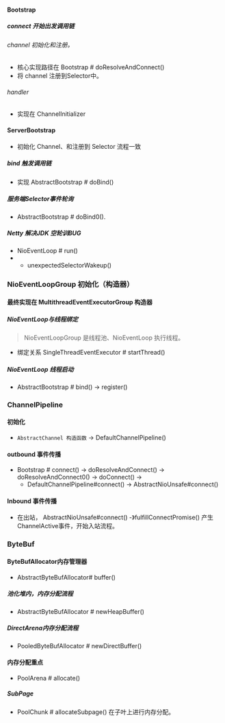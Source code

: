 #### Bootstrap 
##### connect 开始出发调用链
###### channel 初始化和注册。
- 核心实现路径在 Bootstrap # doResolveAndConnect()
- 将 channel 注册到Selector中。
###### handler
- 实现在 ChannelInitializer

#### ServerBootstrap 
- 初始化 Channel、和注册到 Selector 流程一致
##### bind 触发调用链
- 实现 AbstractBootstrap # doBind()

##### 服务端Selector事件轮询 
- AbstractBootstrap # doBind0().

##### Netty 解决JDK 空轮训BUG
- NioEventLoop # run() 
- - unexpectedSelectorWakeup() 



### NioEventLoopGroup 初始化（构造器）
#### 最终实现在 MultithreadEventExecutorGroup 构造器
##### NioEventLoop与线程绑定
> NioEventLoopGroup 是线程池、NioEventLoop 执行线程。
- 绑定关系 SingleThreadEventExecutor # startThread()

##### NioEventLoop 线程启动
- AbstractBootstrap # bind() -> register()



### ChannelPipeline
#### 初始化
- `AbstractChannel 构造函数` -> DefaultChannelPipeline() 

#### outbound 事件传播
- Bootstrap # connect() -> doResolveAndConnect() -> doResolveAndConnect0() -> doConnect() -> 
    - DefaultChannelPipeline#connect() -> AbstractNioUnsafe#connect()  
 
#### Inbound 事件传播
- 在出站， AbstractNioUnsafe#connect() -》fulfillConnectPromise() 产生ChannelActive事件，开始入站流程。

### ByteBuf
#### ByteBufAllocator内存管理器
- AbstractByteBufAllocator# buffer()

##### 池化堆内，内存分配流程
- AbstractByteBufAllocator # newHeapBuffer()

##### DirectArena内存分配流程
- PooledByteBufAllocator # newDirectBuffer()

#### 内存分配重点
- PoolArena # allocate()

##### SubPage
- PoolChunk # allocateSubpage() 在子叶上进行内存分配。
